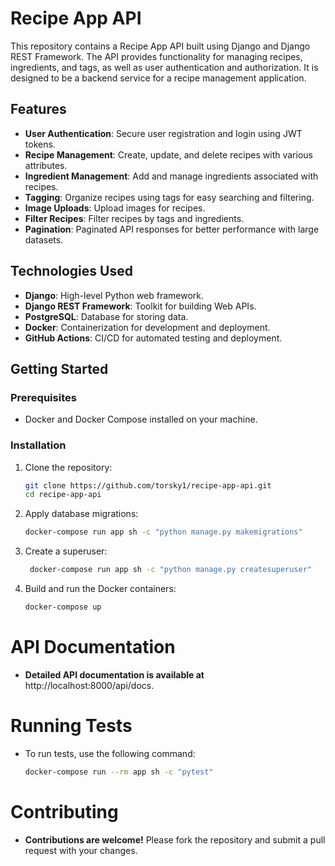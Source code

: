 # Recipe App API

This repository contains a Recipe App API built using Django and Django REST Framework. The API provides functionality for managing recipes, ingredients, and tags, as well as user authentication and authorization. It is designed to be a backend service for a recipe management application.

## Features

- **User Authentication**: Secure user registration and login using JWT tokens.
- **Recipe Management**: Create, update, and delete recipes with various attributes.
- **Ingredient Management**: Add and manage ingredients associated with recipes.
- **Tagging**: Organize recipes using tags for easy searching and filtering.
- **Image Uploads**: Upload images for recipes.
- **Filter Recipes**: Filter recipes by tags and ingredients.
- **Pagination**: Paginated API responses for better performance with large datasets.

## Technologies Used

- **Django**: High-level Python web framework.
- **Django REST Framework**: Toolkit for building Web APIs.
- **PostgreSQL**: Database for storing data.
- **Docker**: Containerization for development and deployment.
- **GitHub Actions**: CI/CD for automated testing and deployment.

## Getting Started

### Prerequisites

- Docker and Docker Compose installed on your machine.

### Installation

1. Clone the repository:

   ```bash
   git clone https://github.com/torsky1/recipe-app-api.git
   cd recipe-app-api

2. Apply database migrations:

   ```bash
   docker-compose run app sh -c "python manage.py makemigrations"
3. Create a superuser:

   ```bash
    docker-compose run app sh -c "python manage.py createsuperuser"

4. Build and run the Docker containers:

   ```bash
   docker-compose up
#  API Documentation
 - **Detailed API documentation is available at** http://localhost:8000/api/docs.

# Running Tests
 - To run tests, use the following command:
   ```bash
   docker-compose run --rm app sh -c "pytest"
   
#  Contributing
 - **Contributions are welcome!** Please fork the repository and submit a pull request with your changes.
